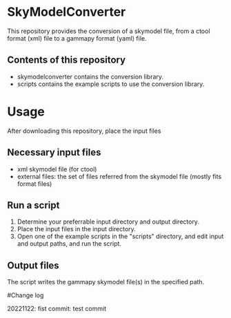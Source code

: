 # SkyModelConverter
This repository provides the conversion of a skymodel file, from a ctool format (xml) file to a gammapy format (yaml) file.

## Contents of this repository
- skymodelconverter
  contains the conversion library.
- scripts
  contains the example scripts to use the conversion library.

# Usage
After downloading this repository, place the input files 

## Necessary input files
- xml skymodel file (for ctool) 
- external files: the set of files referred from the skymodel file (mostly fits format files)

## Run a script
1. Determine your preferrable input directory and output directory.
2. Place the input files in the input directory. 
3. Open one of the example scripts in the "scripts" directory, and edit input and output paths, and run the script.

## Output files
The script writes the gammapy skymodel file(s) in the specified path.




#Change log

20221122: fist commit: test commit 
